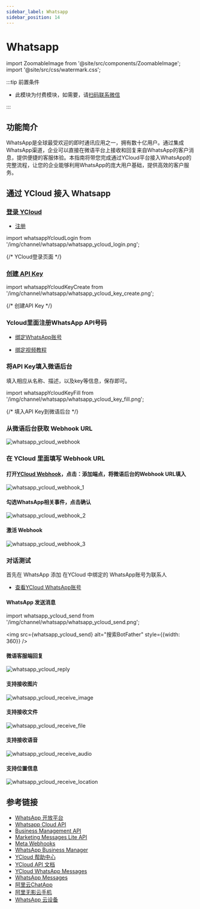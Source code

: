 ```yaml
---
sidebar_label: Whatsapp
sidebar_position: 14
---
```


# Whatsapp

import ZoomableImage from '@site/src/components/ZoomableImage';
import '@site/src/css/watermark.css';

:::tip 前置条件

- 此模块为付费模块，如需要，请[扫码联系微信](/img/wechat.png)

:::

## 功能简介

WhatsApp是全球最受欢迎的即时通讯应用之一，拥有数十亿用户。通过集成WhatsApp渠道，企业可以直接在微语平台上接收和回复来自WhatsApp的客户消息，提供便捷的客服体验。本指南将带您完成通过YCloud平台接入WhatsApp的完整流程，让您的企业能够利用WhatsApp的庞大用户基础，提供高效的客户服务。

## 通过 YCloud 接入 Whatsapp

### [登录 YCloud](https://www.ycloud.com/console/#/entry/login)

- [注册](https://www.ycloud.com/?utm_invite_code=fangchen)

import whatsappYcloudLogin from '/img/channel/whatsapp/whatsapp_ycloud_login.png';

{/* YCloud登录页面 */}
<ZoomableImage src={whatsappYcloudLogin} alt="YCloud登录页面" />

### [创建 API Key](https://www.ycloud.com/console/#/app/developers/apikey)

import whatsappYcloudKeyCreate from '/img/channel/whatsapp/whatsapp_ycloud_key_create.png';

{/* 创建API Key */}
<ZoomableImage src={whatsappYcloudKeyCreate} alt="创建API Key" />

### Ycloud里面注册WhatsApp API号码

- [绑定WhatsApp账号](https://www.ycloud.com/console/#/app/whatsApp/getStarted)

- [绑定视频教程](https://www.bilibili.com/video/BV1Aa4y1g7di/)

### 将API Key填入微语后台

填入相应从名称、描述，以及key等信息，保存即可。

import whatsappYcloudKeyFill from '/img/channel/whatsapp/whatsapp_ycloud_key_fill.png';

{/* 填入API Key到微语后台 */}
<ZoomableImage src={whatsappYcloudKeyFill} alt="填入API Key到微语后台" />

### 从微语后台获取 Webhook URL

![whatsapp_ycloud_webhook](/img/channel/whatsapp/whatsapp_ycloud_webhook.png)

### 在 YCloud 里面填写 Webhook URL

#### 打开[YCloud Webhook](https://www.ycloud.com/console/#/app/developers/webhook)，点击：添加端点，将微语后台的Webhook URL填入

![whatsapp_ycloud_webhook_1](/img/channel/whatsapp/whatsapp_ycloud_webhook_1.png)

#### 勾选WhatsApp相关事件，点击确认

![whatsapp_ycloud_webhook_2](/img/channel/whatsapp/whatsapp_ycloud_webhook_2.png)

#### 激活 Webhook

![whatsapp_ycloud_webhook_3](/img/channel/whatsapp/whatsapp_ycloud_webhook_3.png)

### 对话测试

首先在 WhatsApp 添加 在YCloud 中绑定的 WhatsApp账号为联系人

- [查看YCloud WhatsApp账号](https://www.ycloud.com/console/#/app/whatsApp/account)

#### WhatsApp 发送消息

import whatsapp_ycloud_send from '/img/channel/whatsapp/whatsapp_ycloud_send.png';

<img src={whatsapp_ycloud_send} alt="搜索BotFather" style={{width: 360}} />

#### 微语客服端回复

![whatsapp_ycloud_reply](/img/channel/whatsapp/whatsapp_ycloud_reply.png)

#### 支持接收图片

![whatsapp_ycloud_receive_image](/img/channel/whatsapp/whatsapp_ycloud_receive_image.png)

#### 支持接收文件

![whatsapp_ycloud_receive_file](/img/channel/whatsapp/whatsapp_ycloud_receive_file.png)

#### 支持接收语音

![whatsapp_ycloud_receive_audio](/img/channel/whatsapp/whatsapp_ycloud_receive_audio.png)

#### 支持位置信息

![whatsapp_ycloud_receive_location](/img/channel/whatsapp/whatsapp_ycloud_receive_location.png)

## 参考链接

- [WhatsApp 开放平台](https://developers.facebook.com/docs/whatsapp/)
- [Whatsapp Cloud API](https://developers.facebook.com/docs/whatsapp/cloud-api)
- [Business Management API](https://developers.facebook.com/docs/whatsapp/business-management-api)
- [Marketing Messages Lite API](https://developers.facebook.com/docs/whatsapp/marketing-messages-lite-api/)
- [Meta Webhooks](https://developers.facebook.com/docs/graph-api/webhooks)
- [WhatsApp Business Manager](https://business.facebook.com/)
- [YCloud 帮助中心](https://helpdocs.ycloud.com/help-center/zh)
- [YCloud API 文档](https://docs.ycloud.com/reference/introduction)
- [YCloud WhatsApp Messages](https://helpdocs.ycloud.com/help-center/whatsapp-basics/messages)
- [WhatsApp Messages](https://developers.facebook.com/docs/whatsapp/cloud-api/reference/messages)
- [阿里云ChatApp](https://chatapp.console.aliyun.com/Overview)
- [阿里无影云手机](https://help.aliyun.com/zh/ecp/what-is-cloud-phone?spm=a2c4g.11186623.help-menu-254658.d_0_0.1e116b54QHIMjO)
- [WhatsApp 云设备](https://faq.whatsapp.com/378279804439436/?helpref=hc_fnav&cms_platform=android&locale=zh_CN)
